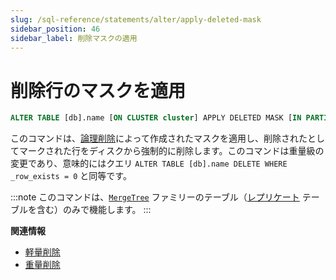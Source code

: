 ```yaml
---
slug: /sql-reference/statements/alter/apply-deleted-mask
sidebar_position: 46
sidebar_label: 削除マスクの適用
---
```



# 削除行のマスクを適用

``` sql
ALTER TABLE [db].name [ON CLUSTER cluster] APPLY DELETED MASK [IN PARTITION partition_id]
```

このコマンドは、[論理削除](/sql-reference/statements/delete)によって作成されたマスクを適用し、削除されたとしてマークされた行をディスクから強制的に削除します。このコマンドは重量級の変更であり、意味的にはクエリ ```ALTER TABLE [db].name DELETE WHERE _row_exists = 0``` と同等です。

:::note
このコマンドは、[`MergeTree`](../../../engines/table-engines/mergetree-family/mergetree.md) ファミリーのテーブル（[レプリケート](../../../engines/table-engines/mergetree-family/replication.md) テーブルを含む）のみで機能します。
:::

**関連情報**

- [軽量削除](/sql-reference/statements/delete)
- [重量削除](/sql-reference/statements/alter/delete.md)
